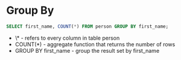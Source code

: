 # Group By

```sql
SELECT first_name, COUNT(*) FROM person GROUP BY first_name;
```
- \\* - refers to every column in table person
- COUNT(*) - aggregate function that returns the number of rows
- GROUP BY first_name - group the result set by first_name